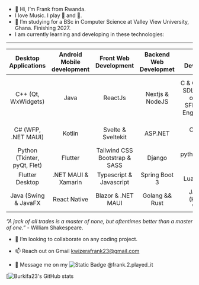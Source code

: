 - 👋 Hi, I’m Frank from Rwanda.
- I love Music. I play 🎷 and 🎸. 
- 🌱 I’m studying for a BSc in Computer Science at Valley View University, Ghana. Finishing 2027.
- I am currently learning and developing in these technologies:
---
| Desktop Applications | Android Mobile development| Front Web Development| Backend Web Developmet | Game Development | Data Analysis |
|:--:|:--:|:--:|:--:|:--:|:--:|
| C++ (Qt, WxWidgets) | Java | ReactJs | Nextjs & NodeJS | C & C++ (Raylib, SDL2, OpenGL or Vulkan, SFML, Unreal Engine, Godot) | RDBMS: PostgreSQL, MySQL, SQLite, Microsoft SQL Server|
| C# (WFP, .NET MAUI) | Kotlin | Svelte & Sveltekit | ASP.NET | C# (Unity, Godot) | NOSQL: MongoDB, Redis |
| Python (Tkinter, pyQt, Flet) | Flutter | Tailwind CSS Bootstrap & SASS | Django | python(Pygame, Ursina)| GraphQL |
| Flutter Desktop | .NET MAUI & Xamarin | Typescript & Javascript | Spring Boot 3| Lua (LÖVE2D) | R |
| Java (Swing & JavaFX | React Native | Blazor & .NET MAUI| Golang && Rust |Javascript (KaplayJs, WebGL)| Python Pandas & Matplotlib|

_“A jack of all trades is a master of none, but oftentimes better than a master of one.”_ - William Shakespeare. 
-  💞️ I’m looking to collaborate on any coding project.

- 📫 Reach out on Gmail kwizerafrank23@gmail.com
- 💬 Message me on my ![Static Badge](https://img.shields.io/badge/instagram-black?style=for-the-badge&logo=instagram&link=https%3A%2F%2Fwww.instagram.com%2Ffrank.2.played_it%2F)
 @frank.2.played_it


[![Burkifa23's GitHub stats](https://github-readme-stats.vercel.app/api?username=Burkifa23&show_icons=true&theme=transparent)

<!---
Burkifa23/Burkifa23 is a ✨ special ✨ repository because its `README.md` (this file) appears on your GitHub profile.
You can click the Preview link to take a look at your changes.
--->
